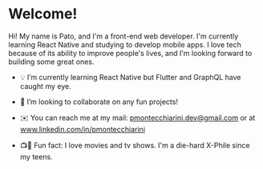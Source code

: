 # Welcome!

Hi! My name is Pato, and I'm a front-end web developer. I'm currently learning React Native and studying to develop mobile apps. I love tech because of its ability to improve people's lives, and I'm looking forward to building some great ones.

- 💡 I’m currently learning React Native but Flutter and GraphQL have caught my eye.
- 👯 I’m looking to collaborate on any fun projects!

- ✉️ You can reach me at my mail: pmontecchiarini.dev@gmail.com or at www.linkedin.com/in/pmontecchiarini

- 📺🎥 Fun fact: I love movies and tv shows. I'm a die-hard X-Phile since my teens. 

